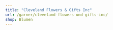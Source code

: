 ```yaml
---
title: "Cleveland Flowers & Gifts Inc"
url: /garner/cleveland-flowers-und-gifts-inc/
shop: Blumen
---
```

